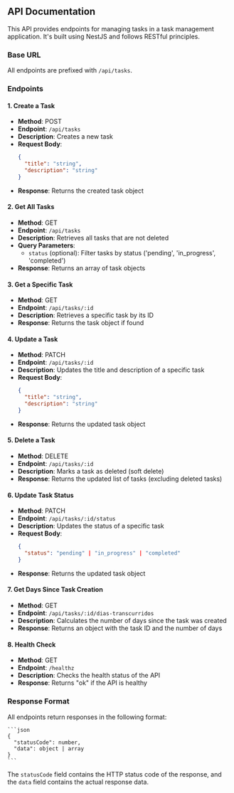 ## API Documentation

This API provides endpoints for managing tasks in a task management application. It's built using NestJS and follows RESTful principles.

### Base URL

All endpoints are prefixed with `/api/tasks`.

### Endpoints

#### 1. Create a Task

- **Method**: POST
- **Endpoint**: `/api/tasks`
- **Description**: Creates a new task
- **Request Body**:
  ```json
  {
    "title": "string",
    "description": "string"
  }
  ```
- **Response**: Returns the created task object

#### 2. Get All Tasks

- **Method**: GET
- **Endpoint**: `/api/tasks`
- **Description**: Retrieves all tasks that are not deleted
- **Query Parameters**:
  - `status` (optional): Filter tasks by status ('pending', 'in_progress', 'completed')
- **Response**: Returns an array of task objects

#### 3. Get a Specific Task

- **Method**: GET
- **Endpoint**: `/api/tasks/:id`
- **Description**: Retrieves a specific task by its ID
- **Response**: Returns the task object if found

#### 4. Update a Task

- **Method**: PATCH
- **Endpoint**: `/api/tasks/:id`
- **Description**: Updates the title and description of a specific task
- **Request Body**:
  ```json
  {
    "title": "string",
    "description": "string"
  }
  ```
- **Response**: Returns the updated task object

#### 5. Delete a Task

- **Method**: DELETE
- **Endpoint**: `/api/tasks/:id`
- **Description**: Marks a task as deleted (soft delete)
- **Response**: Returns the updated list of tasks (excluding deleted tasks)

#### 6. Update Task Status

- **Method**: PATCH
- **Endpoint**: `/api/tasks/:id/status`
- **Description**: Updates the status of a specific task
- **Request Body**:
  ```json
  {
    "status": "pending" | "in_progress" | "completed"
  }
  ```
- **Response**: Returns the updated task object

#### 7. Get Days Since Task Creation

- **Method**: GET
- **Endpoint**: `/api/tasks/:id/dias-transcurridos`
- **Description**: Calculates the number of days since the task was created
- **Response**: Returns an object with the task ID and the number of days

#### 8. Health Check

- **Method**: GET
- **Endpoint**: `/healthz`
- **Description**: Checks the health status of the API
- **Response**: Returns "ok" if the API is healthy

### Response Format

All endpoints return responses in the following format:

    ```json
    {
      "statusCode": number,
      "data": object | array
    }
    ```

The `statusCode` field contains the HTTP status code of the response, and the `data` field contains the actual response data.
